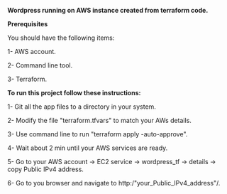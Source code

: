 **Wordpress running on AWS instance created from terraform code.**


**Prerequisites**


You should have the following items:



1- AWS account.


2- Command line tool.


3- Terraform.


**To run this project follow these instructions:**


1- Git all the app files to a directory in your system.


2- Modify the file "terraform.tfvars" to match your AWs details.


3- Use command line to run "terraform apply -auto-approve".


4- Wait about 2 min until your AWS services are ready.


5- Go to your AWS account -> EC2 service -> wordpress_tf -> details -> copy Public IPv4 address.


6- Go to you browser and navigate to http:/"your_Public_IPv4_address"/.









  
